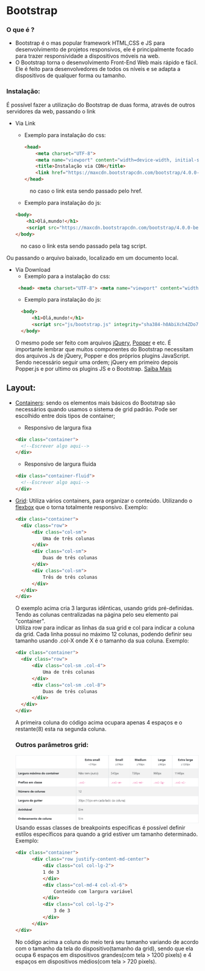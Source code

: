# Bootstrap

### O que é ?

- Bootstrap é o mas popular framework HTML,CSS e JS para desenvolvimento de projetos responsivos, ele é principalmente focado para trazer responsividade a dispositivos móveis na web.
- O Bootstrap torna o desenvolvimento Front-End Web mais rápido e fácil. Ele é feito para desenvolvedores de todos os níveis e se adapta a dispositivos de qualquer forma ou tamanho.

### Instalação:

É possível fazer a utilização do Bootstrap de duas forma, através de outros servidores da web, passando o link

- Via Link

  - Exemplo para instalação do css:

    ```HTML
    <head>
        <meta charset="UTF-8">
        <meta name="viewport" content="width=device-width, initial-scale=1.0, shrink-to-fit=no">
        <title>Instalação via CDN</title>
        <link href="https://maxcdn.bootstrapcdn.com/bootstrap/4.0.0-beta/css/bootstrap.min.css" rel="stylesheet" integrity="sha384-/Y6pD6FV/Vv2HJnA6t+vslU6fwYXjCFtcEpHbNJ0lyAFsXTsjBbfaDjzALeQsN6M" crossorigin="anonymous">
    </head>
    ```

    &emsp;no caso o link esta sendo passado pelo href.

  - Exemplo para instalação do js:

  ```HTML
  <body>
      <h1>Olá,mundo!</h1>
      <script src="https://maxcdn.bootstrapcdn.com/bootstrap/4.0.0-beta/js/bootstrap.min.js" integrity="sha384-h0AbiXch4ZDo7tp9hKZ4TsHbi047NrKGLO3SEJAg45jXxnGIfYzk4Si90RDIqNm1" crossorigin="anonymous"></script>
  </body>
  ```

  &emsp;no caso o link esta sendo passado pela tag script.

Ou passando o arquivo baixado, localizado em um documento local.

- Via Download 
  + Exemplo para a instalação do css:
  ```HTML
   <head> <meta charset="UTF-8"> <meta name="viewport" content="width=device-width, initial-scale=1.0, shrink-to-fit=no"> <title>Instalação via CDN</title> <link href="css/bootstrap.min.css" rel="stylesheet" integrity="sha384-/Y6pD6FV/Vv2HJnA6t+vslU6fwYXjCFtcEpHbNJ0lyAFsXTsjBbfaDjzALeQsN6M" crossorigin="anonymous"> </head>
   ```
  + Exemplo para instalação do js:
  ```HTML
    <body>
        <h1>Olá,mundo!</h1>
        <script src="js/bootstrap.js" integrity="sha384-h0AbiXch4ZDo7tp9hKZ4TsHbi047NrKGLO3SEJAg45jXxnGIfYzk4Si90RDIqNm1" crossorigin="anonymous"></script>
    </body>
  ```
  O mesmo pode ser feito com arquivos [jQuery](README.md), [Popper](README.md) e etc. É importante lembrar que muitos componentes do Bootstrap necessitam dos arquivos Js de jQuery, Popper e dos próprios plugins JavaScript. Sendo necessário seguir uma ordem; jQuery em primeiro depois Popper.js e por ultimo os plugins JS e o Bootstrap.
  [Saiba Mais](README.md)

## Layout:

- [Containers](README.md): sendo os elementos mais básicos do Bootstrap são necessários quando usamos o sistema de grid padrão. Pode ser escolhido entre dois tipos de container;
  + Responsivo de largura fixa
  ```HTML
  <div class="container">
    <!--Escrever algo aqui-->
  </div>
  ```
  + Responsivo de largura fluida
  ```HTML
  <div class="container-fluid">
    <!--Escrever algo aqui-->
  </div>
  ```
- [Grid](README.md): Utiliza vários containers, para organizar o conteúdo. Utilizando o [flexbox](https://css-tricks.com/snippets/css/a-guide-to-flexbox/#flexbox-background) que o torna totalmente responsivo.
  Exemplo:

  ```HTML
  <div class="container">
    <div class="row">
        <div class="col-sm">
            Uma de três colunas
        </div>
        <div class="col-sm">
            Duas de três colunas
        </div>
        <div class="col-sm">
            Três de três colunas
        </div>
    </div>
  </div>
  ```

  O exemplo acima cria 3 larguras idênticas, usando grids pré-definidas. Tendo as colunas centralizadas na página pelo seu elemento pai "container".  
   Utiliza row para indicar as linhas da sua grid e col para indicar a coluna da grid. Cada linha possui no máximo 12 colunas, podendo definir seu tamanho usando .col-X onde X é o tamanho da sua coluna. Exemplo:

  ```HTML
  <div class="container">
    <div class="row">
        <div class="col-sm .col-4">
            Uma de três colunas
        </div>
        <div class="col-sm .col-8">
            Duas de três colunas
        </div>
    </div>
  </div>
  ```
  A primeira coluna do código acima ocupara apenas 4 espaços e o restante(8) esta na segunda coluna.

  ### Outros parâmetros grid:
  ![param](paramGrid.png)  
  Usando essas classes de breakpoints especificas é possível definir estilos específicos para quando a grid estiver um tamanho determinado. 
  Exemplo:
  ```HTML
  <div class="container">
        <div class="row justify-content-md-center">
            <div class="col col-lg-2">
            1 de 3
            </div>
            <div class="col-md-4 col-xl-6">
                Conteúdo com largura variável
            </div>
            <div class="col col-lg-2">
                3 de 3
            </div>
        </div>
  </div>
  ```
  No código acima a coluna do meio terá seu tamanho variando de acordo com o tamanho da tela do dispositivo(tamanho da grid), sendo que ela ocupa 6 espaços em dispositivos grandes(com tela > 1200 pixels) e 4 espaços em dispositivos médios(com tela > 720 pixels).
